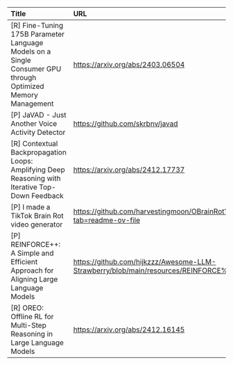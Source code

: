 | Title                                                                                                       | URL                                                                                       |   Score | Date                |
|:------------------------------------------------------------------------------------------------------------|:------------------------------------------------------------------------------------------|--------:|:--------------------|
| [R] Fine-Tuning 175B Parameter Language Models on a Single Consumer GPU through Optimized Memory Management | https://arxiv.org/abs/2403.06504                                                          |     121 | 2024-12-26 14:25:05 |
| [P] JaVAD - Just Another Voice Activity Detector                                                            | https://github.com/skrbnv/javad                                                           |      78 | 2024-12-25 11:33:57 |
| [R] Contextual Backpropagation Loops: Amplifying Deep Reasoning with Iterative Top-Down Feedback            | https://arxiv.org/abs/2412.17737                                                          |      55 | 2024-12-24 02:50:57 |
| [P] I made a TikTok Brain Rot video generator                                                               | https://github.com/harvestingmoon/OBrainRot?tab=readme-ov-file                            |      41 | 2024-12-24 15:57:29 |
| [P] REINFORCE++: A Simple and Efficient Approach for Aligning Large Language Models                         | https://github.com/hijkzzz/Awesome-LLM-Strawberry/blob/main/resources/REINFORCE%2B%2B.pdf |      35 | 2024-12-27 08:05:25 |
| [R] OREO: Offline RL for Multi-Step Reasoning in Large Language Models                                      | https://arxiv.org/abs/2412.16145                                                          |      32 | 2024-12-24 16:07:32 |